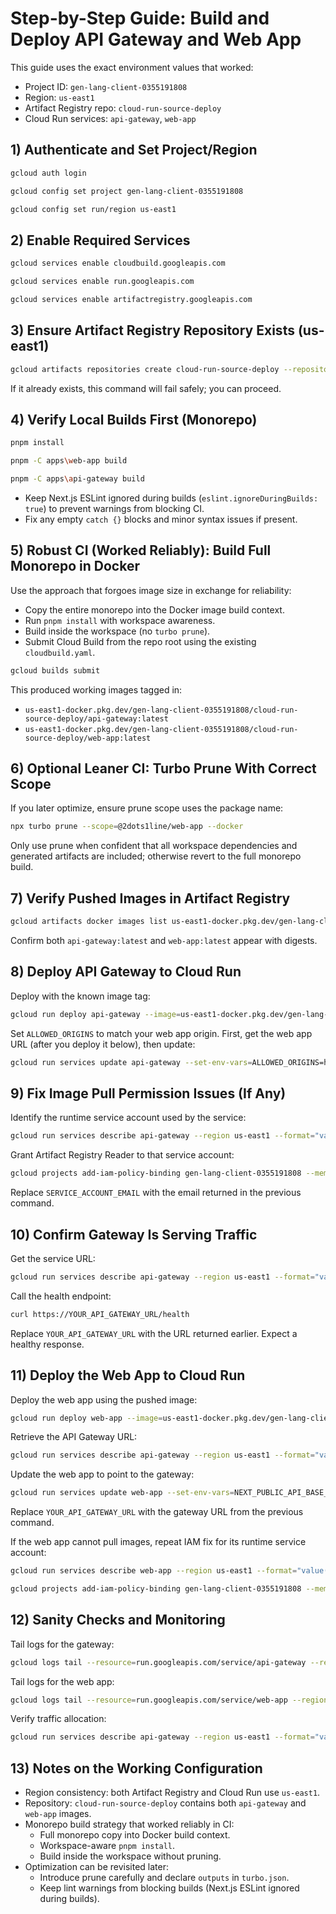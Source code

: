# Step-by-Step Guide: Build and Deploy API Gateway and Web App

This guide uses the exact environment values that worked:
- Project ID: `gen-lang-client-0355191808`
- Region: `us-east1`
- Artifact Registry repo: `cloud-run-source-deploy`
- Cloud Run services: `api-gateway`, `web-app`

## 1) Authenticate and Set Project/Region

```bash
gcloud auth login
```

```bash
gcloud config set project gen-lang-client-0355191808
```

```bash
gcloud config set run/region us-east1
```

## 2) Enable Required Services

```bash
gcloud services enable cloudbuild.googleapis.com
```

```bash
gcloud services enable run.googleapis.com
```

```bash
gcloud services enable artifactregistry.googleapis.com
```

## 3) Ensure Artifact Registry Repository Exists (us-east1)

```bash
gcloud artifacts repositories create cloud-run-source-deploy --repository-format=docker --location=us-east1
```

If it already exists, this command will fail safely; you can proceed.

## 4) Verify Local Builds First (Monorepo)

```bash
pnpm install
```

```bash
pnpm -C apps\web-app build
```

```bash
pnpm -C apps\api-gateway build
```

- Keep Next.js ESLint ignored during builds (`eslint.ignoreDuringBuilds: true`) to prevent warnings from blocking CI.
- Fix any empty `catch {}` blocks and minor syntax issues if present.

## 5) Robust CI (Worked Reliably): Build Full Monorepo in Docker

Use the approach that forgoes image size in exchange for reliability:
- Copy the entire monorepo into the Docker image build context.
- Run `pnpm install` with workspace awareness.
- Build inside the workspace (no `turbo prune`).
- Submit Cloud Build from the repo root using the existing `cloudbuild.yaml`.

```bash
gcloud builds submit
```

This produced working images tagged in:
- `us-east1-docker.pkg.dev/gen-lang-client-0355191808/cloud-run-source-deploy/api-gateway:latest`
- `us-east1-docker.pkg.dev/gen-lang-client-0355191808/cloud-run-source-deploy/web-app:latest`

## 6) Optional Leaner CI: Turbo Prune With Correct Scope

If you later optimize, ensure prune scope uses the package name:

```bash
npx turbo prune --scope=@2dots1line/web-app --docker
```

Only use prune when confident that all workspace dependencies and generated artifacts are included; otherwise revert to the full monorepo build.

## 7) Verify Pushed Images in Artifact Registry

```bash
gcloud artifacts docker images list us-east1-docker.pkg.dev/gen-lang-client-0355191808/cloud-run-source-deploy
```

Confirm both `api-gateway:latest` and `web-app:latest` appear with digests.

## 8) Deploy API Gateway to Cloud Run

Deploy with the known image tag:

```bash
gcloud run deploy api-gateway --image=us-east1-docker.pkg.dev/gen-lang-client-0355191808/cloud-run-source-deploy/api-gateway:latest --allow-unauthenticated --region us-east1
```

Set `ALLOWED_ORIGINS` to match your web app origin. First, get the web app URL (after you deploy it below), then update:

```bash
gcloud run services update api-gateway --set-env-vars=ALLOWED_ORIGINS=https://your-web-app-url
```

## 9) Fix Image Pull Permission Issues (If Any)

Identify the runtime service account used by the service:

```bash
gcloud run services describe api-gateway --region us-east1 --format="value(spec.template.spec.serviceAccountName)"
```

Grant Artifact Registry Reader to that service account:

```bash
gcloud projects add-iam-policy-binding gen-lang-client-0355191808 --member="serviceAccount:SERVICE_ACCOUNT_EMAIL" --role="roles/artifactregistry.reader"
```

Replace `SERVICE_ACCOUNT_EMAIL` with the email returned in the previous command.

## 10) Confirm Gateway Is Serving Traffic

Get the service URL:

```bash
gcloud run services describe api-gateway --region us-east1 --format="value(status.url)"
```

Call the health endpoint:

```bash
curl https://YOUR_API_GATEWAY_URL/health
```

Replace `YOUR_API_GATEWAY_URL` with the URL returned earlier. Expect a healthy response.

## 11) Deploy the Web App to Cloud Run

Deploy the web app using the pushed image:

```bash
gcloud run deploy web-app --image=us-east1-docker.pkg.dev/gen-lang-client-0355191808/cloud-run-source-deploy/web-app:latest --allow-unauthenticated --region us-east1
```

Retrieve the API Gateway URL:

```bash
gcloud run services describe api-gateway --region us-east1 --format="value(status.url)"
```

Update the web app to point to the gateway:

```bash
gcloud run services update web-app --set-env-vars=NEXT_PUBLIC_API_BASE_URL=https://YOUR_API_GATEWAY_URL --region us-east1
```

Replace `YOUR_API_GATEWAY_URL` with the gateway URL from the previous command.

If the web app cannot pull images, repeat IAM fix for its runtime service account:

```bash
gcloud run services describe web-app --region us-east1 --format="value(spec.template.spec.serviceAccountName)"
```

```bash
gcloud projects add-iam-policy-binding gen-lang-client-0355191808 --member="serviceAccount:SERVICE_ACCOUNT_EMAIL" --role="roles/artifactregistry.reader"
```

## 12) Sanity Checks and Monitoring

Tail logs for the gateway:

```bash
gcloud logs tail --resource=run.googleapis.com/service/api-gateway --region=us-east1
```

Tail logs for the web app:

```bash
gcloud logs tail --resource=run.googleapis.com/service/web-app --region=us-east1
```

Verify traffic allocation:

```bash
gcloud run services describe api-gateway --region us-east1 --format="value(status.traffic)"
```

## 13) Notes on the Working Configuration

- Region consistency: both Artifact Registry and Cloud Run use `us-east1`.
- Repository: `cloud-run-source-deploy` contains both `api-gateway` and `web-app` images.
- Monorepo build strategy that worked reliably in CI:
  - Full monorepo copy into Docker build context.
  - Workspace-aware `pnpm install`.
  - Build inside the workspace without pruning.
- Optimization can be revisited later:
  - Introduce prune carefully and declare `outputs` in `turbo.json`.
  - Keep lint warnings from blocking builds (Next.js ESLint ignored during builds).
